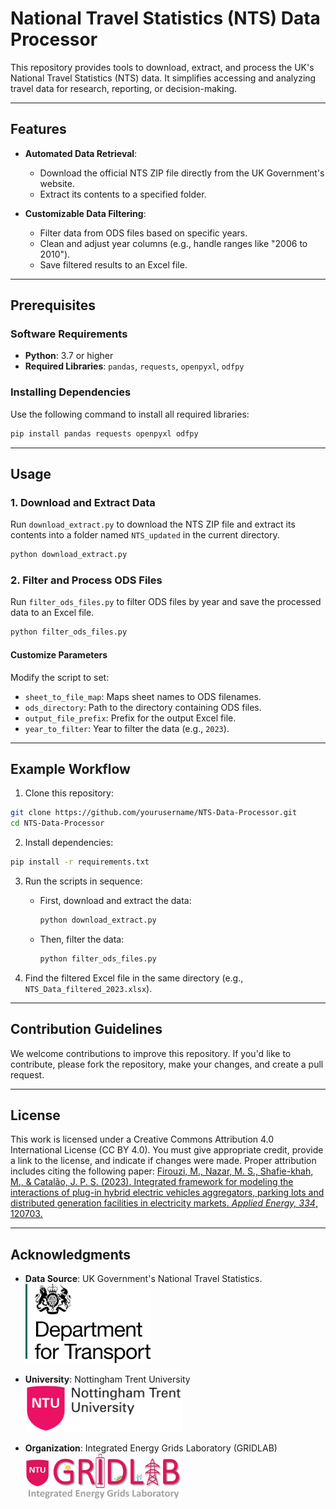 # National Travel Statistics (NTS) Data Processor

This repository provides tools to download, extract, and process the UK's National Travel Statistics (NTS) data. It simplifies accessing and analyzing travel data for research, reporting, or decision-making.



---

## Features

- **Automated Data Retrieval**: 
  - Download the official NTS ZIP file directly from the UK Government's website.
  - Extract its contents to a specified folder.

- **Customizable Data Filtering**:
  - Filter data from ODS files based on specific years.
  - Clean and adjust year columns (e.g., handle ranges like "2006 to 2010").
  - Save filtered results to an Excel file.

---

## Prerequisites

### Software Requirements
- **Python**: 3.7 or higher
- **Required Libraries**: `pandas`, `requests`, `openpyxl`, `odfpy`

### Installing Dependencies
Use the following command to install all required libraries:

```bash
pip install pandas requests openpyxl odfpy
```

---

## Usage

### 1. Download and Extract Data
Run `download_extract.py` to download the NTS ZIP file and extract its contents into a folder named `NTS_updated` in the current directory.

```bash
python download_extract.py
```

### 2. Filter and Process ODS Files
Run `filter_ods_files.py` to filter ODS files by year and save the processed data to an Excel file.

```bash
python filter_ods_files.py
```

#### Customize Parameters
Modify the script to set:
- `sheet_to_file_map`: Maps sheet names to ODS filenames.
- `ods_directory`: Path to the directory containing ODS files.
- `output_file_prefix`: Prefix for the output Excel file.
- `year_to_filter`: Year to filter the data (e.g., `2023`).

---

## Example Workflow

1. Clone this repository:

```bash
git clone https://github.com/yourusername/NTS-Data-Processor.git
cd NTS-Data-Processor
```

2. Install dependencies:

```bash
pip install -r requirements.txt
```

3. Run the scripts in sequence:
   - First, download and extract the data:

     ```bash
     python download_extract.py
     ```

   - Then, filter the data:

     ```bash
     python filter_ods_files.py
     ```

4. Find the filtered Excel file in the same directory (e.g., `NTS_Data_filtered_2023.xlsx`).

---

## Contribution Guidelines

We welcome contributions to improve this repository. If you'd like to contribute, please fork the repository, make your changes, and create a pull request.

---

## License

This work is licensed under a Creative Commons Attribution 4.0 International License (CC BY 4.0).
You must give appropriate credit, provide a link to the license, and indicate if changes were made.
Proper attribution includes citing the following paper:
[Firouzi, M., Nazar, M. S., Shafie-khah, M., & Catalão, J. P. S. (2023). Integrated framework for modeling the interactions of plug-in hybrid electric vehicles aggregators, parking lots and distributed generation facilities in electricity markets. *Applied Energy, 334*, 120703.](https://doi.org/10.1016/j.apenergy.2023.120703)

---

## Acknowledgments

- **Data Source**: UK Government's National Travel Statistics.  
  <img src="assets/DfT_logo.png" alt="Department for Transport Logo" width="200" />

- **University**: Nottingham Trent University  
  <img src="assets/NTU_logo.jpg" alt="Nottingham Trent University Logo" width="250" />

- **Organization**: Integrated Energy Grids Laboratory (GRIDLAB)  
  <img src="assets/GRIDLAB_logo.png" alt="Integrated Energy Grids Laboratory Logo" width="250" />

